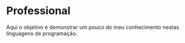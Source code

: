 # Professional

Aqui o objetivo é demonstrar um pouco do meu conhecimento nestas linguagens de programação.

